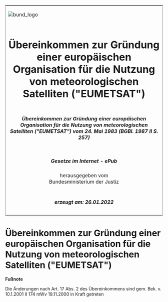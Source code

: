 <span id="DECKBLATT.html"></span>

<table border="0" frame="border" width="100%">

<tr valign="top">

<td align="left">

![bund\_logo](BfJ_2021_Web_de_de.gif)

</td>

<td align="right">

 

</td>

</tr>

<tr align="center" valign="middle">

<td colspan="2">

# Übereinkommen zur Gründung einer europäischen Organisation für die Nutzung von meteorologischen Satelliten ("EUMETSAT")

</td>

</tr>

<tr align="center" valign="middle">

<td colspan="2">

##### Übereinkommen zur Gründung einer europäischen Organisation für die Nutzung von meteorologischen Satelliten ("EUMETSAT") vom 24. Mai 1983 (BGBl. 1987 II S. 257)

</td>

</tr>

<tr align="center" valign="middle">

<td colspan="2">

  
  

##### Gesetze im Internet - ePub  
  
herausgegeben vom  
Bundesministerium der Justiz

</td>

</tr>

<tr align="center" valign="bottom">

<td colspan="2">

  
  

##### erzeugt am: 26.01.2022

</td>

</tr>

</table>

<span id="BJNR202570987.html"></span>

# Übereinkommen zur Gründung einer europäischen Organisation für die Nutzung von meteorologischen Satelliten ("EUMETSAT")

<div>

  
**Fußnote**

<div class="jnhtml">

<div>

<div class="jurAbsatz">

Die Änderungen nach Art. 17 Abs. 2 des Übereinkommens sind gem. Bek. v.
10.1.2001 II 174 mWv 19.11.2000 in Kraft getreten

</div>

</div>

</div>

</div>
